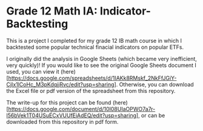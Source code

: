 # Grade 12 Math IA: Indicator-Backtesting
This is a project I completed for my grade 12 IB math course in which I backtested some popular technical finacial indicators on popular ETFs.

I originally did the analysis in Google Sheets (which became very inefficient, very quickly)! If you would like to see the original Google Sheets document I used, you can view it (here)[https://docs.google.com/spreadsheets/d/1IAKk8RMskf_2NkFfJGiY-CjIx1lCoHc_M3pKdqjjRvc/edit?usp=sharing]. Otherwise, you can download the Excel file or pdf version of the spreadsheet from this repository.

The write-up for this project can be found (here)[https://docs.google.com/document/d/10I08UIaOPWO7a7r-l56bVek1T04USuECxVUUfEiAdEQ/edit?usp=sharing], or can be downloaded from this repository in pdf form.
